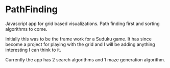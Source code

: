 # PathFinding
Javascript app for grid based visualizations. Path finding first and sorting algorithms to come.

Initially this was to be the frame work for a Suduku game. It has since become a project for 
playing with the grid and I will be adding anything interesting I can think to it.

Currently the app has 2 search algorithms and 1 maze generation algorithm.


